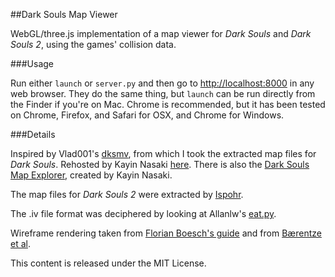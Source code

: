##Dark Souls Map Viewer

WebGL/three.js implementation of a map viewer for _Dark Souls_ and _Dark Souls 2_, using the games' collision data.

###Usage

Run either `launch` or `server.py` and then go to [http://localhost:8000](http://localhost:8000) in any web browser. They do the same thing, but `launch` can be run directly from the Finder if you're on Mac. Chrome is recommended, but it has been tested on Chrome, Firefox, and Safari for OSX, and Chrome for Windows.

###Details

Inspired by Vlad001's [dksmv](http://forum.xentax.com/viewtopic.php?f=16&t=7876&start=60), from which I took the extracted map files for _Dark Souls_. Rehosted by Kayin Nasaki [here](http://kayin.pyoko.org/?p=2218). There is also the [Dark Souls Map Explorer](http://kayin.pyoko.org/?p=2249), created by Kayin Nasaki.

The map files for _Dark Souls 2_ were extracted by  [Ispohr](http://www.reddit.com/r/DarkSouls2/comments/21kxov/dark_souls_2_map_viewer/).

The .iv file format was deciphered by looking at Allanlw's [eat.py](https://gist.github.com/allanlw/8214620).

Wireframe rendering taken from [Florian Boesch's guide](http://codeflow.org/entries/2012/aug/02/easy-wireframe-display-with-barycentric-coordinates/) and from [B&#230;rentze et al](http://webstaff.itn.liu.se/~andyn/courses/tncg08/sketches06/sketches/0505-baerentzen.pdf).

This content is released under the MIT License.
